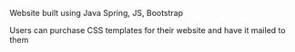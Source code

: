 Website built using Java Spring, JS, Bootstrap

Users can purchase CSS templates for their website and have it mailed to them
